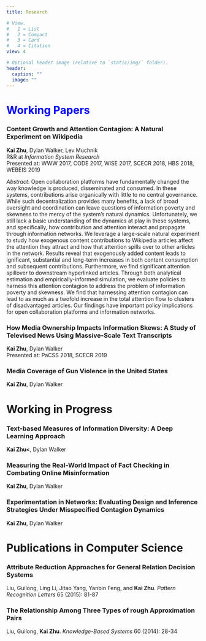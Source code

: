 ```yaml
---
title: Research

# View.
#   1 = List
#   2 = Compact
#   3 = Card
#   4 = Citation
view: 4

# Optional header image (relative to `static/img/` folder).
header:
  caption: ""
  image: ""
---
```



# <span style="color:blue">Working Papers</span>
### Content Growth and Attention Contagion: A Natural Experiment on Wikipedia
**Kai Zhu**, Dylan Walker, Lev Muchnik  
R&R at *Information System Research*  
Presented at: WWW 2017, CODE 2017, WISE 2017, SCECR 2018, HBS 2018, WEBEIS 2019

_Abstract_: Open collaboration platforms have fundamentally changed the way knowledge is produced, disseminated and consumed. In these systems, contributions arise organically with little to no central governance. While such decentralization provides many benefits, a lack of broad oversight and coordination can leave questions of information poverty and skewness to the mercy of the system’s natural dynamics. Unfortunately, we still lack a basic understanding of the dynamics at play in these systems, and specifically, how contribution and attention interact and propagate through information networks. We leverage a large-scale natural experiment to study how exogenous content contributions to Wikipedia articles affect the attention they attract and how that attention spills over to other articles in the network. Results reveal that exogenously added content leads to ignificant, substantial and long-term increases in both content consumption and subsequent contributions. Furthermore, we find significant attention spillover to downstream hyperlinked articles. Through both analytical estimation and empirically-informed simulation, we evaluate policies to harness this attention contagion to address the problem of information poverty and skewness. We find that harnessing attention contagion can lead to as much as a twofold increase in the total attention flow to clusters of disadvantaged articles. Our findings have important policy implications for open collaboration platforms and information networks.


### How Media Ownership Impacts Information Skews: A Study of Televised News Using Massive-Scale Text Transcripts
**Kai Zhu**, Dylan Walker  
Presented at: PaCSS 2018, SCECR 2019


### Media Coverage of Gun Violence in the United States
**Kai Zhu**, Dylan Walker


# Working in Progress
### Text-based Measures of Information Diversity: A Deep Learning Approach 
**Kai Zhu<**, Dylan Walker

### Measuring the Real-World Impact of Fact Checking in Combating Online Misinformation
**Kai Zhu**, Dylan Walker

### Experimentation in Networks: Evaluating Design and Inference Strategies Under Misspecified Contagion Dynamics
**Kai Zhu**, Dylan Walker


# Publications in Computer Science
### Attribute Reduction Approaches for General Relation Decision Systems
Liu, Guilong, Ling Li, Jitao Yang, Yanbin Feng, and **Kai Zhu**. *Pattern Recognition Letters* 65 (2015): 81-87

### The Relationship Among Three Types of rough Approximation Pairs 
Liu, Guilong, **Kai Zhu**. *Knowledge-Based Systems* 60 (2014): 28-34
